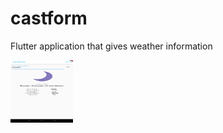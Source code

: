 # castform

Flutter application that gives weather information

<img src="/castform-snap.jpg" width="100" height="100">
